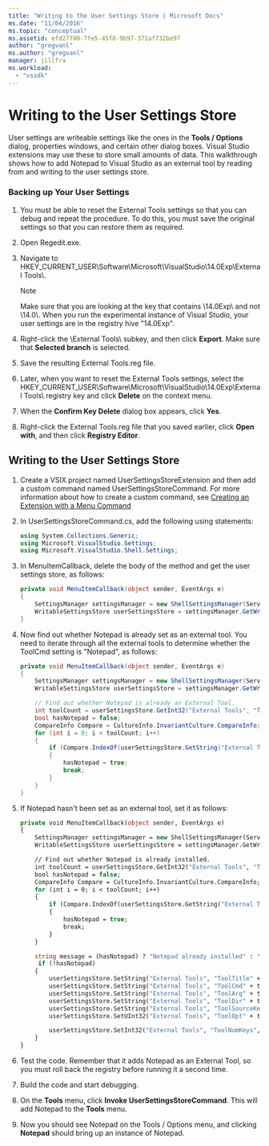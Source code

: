```yaml
---
title: "Writing to the User Settings Store | Microsoft Docs"
ms.date: "11/04/2016"
ms.topic: "conceptual"
ms.assetid: efd27f00-7fe5-45f8-9b97-371af732be97
author: "gregvanl"
ms.author: "gregvanl"
manager: jillfra
ms.workload:
  - "vssdk"
---
```

# Writing to the User Settings Store
User settings are writeable settings like the ones in the **Tools / Options** dialog, properties windows, and certain other dialog boxes. Visual Studio extensions may use these to store small amounts of data. This walkthrough shows how to add Notepad to Visual Studio as an external tool by reading from and writing to the user settings store.

### Backing up Your User Settings

1. You must be able to reset the External Tools settings so that you can debug and repeat the procedure. To do this, you must save the original settings so that you can restore them as required.

2. Open Regedit.exe.

3. Navigate to HKEY_CURRENT_USER\Software\Microsoft\VisualStudio\14.0Exp\External Tools\\.

    > [!NOTE]
    > Make sure that you are looking at the key that contains \14.0Exp\ and not \14.0\\. When you run the experimental instance of Visual Studio, your user settings are in the registry hive "14.0Exp".

4. Right-click the \External Tools\ subkey, and then click **Export**. Make sure that **Selected branch** is selected.

5. Save the resulting External Tools.reg file.

6. Later, when you want to reset the External Tools settings, select the HKEY_CURRENT_USER\Software\Microsoft\VisualStudio\14.0Exp\External Tools\ registry key and click **Delete** on the context menu.

7. When the **Confirm Key Delete** dialog box appears, click **Yes**.

8. Right-click the External Tools.reg file that you saved earlier, click **Open with**, and then click **Registry Editor**.

## Writing to the User Settings Store

1. Create a VSIX project named UserSettingsStoreExtension and then add a custom command named UserSettingsStoreCommand. For more information about how to create a custom command, see [Creating an Extension with a Menu Command](../extensibility/creating-an-extension-with-a-menu-command.md)

2. In UserSettingsStoreCommand.cs, add the following using statements:

    ```csharp
    using System.Collections.Generic;
    using Microsoft.VisualStudio.Settings;
    using Microsoft.VisualStudio.Shell.Settings;
    ```

3. In MenuItemCallback, delete the body of the method and get the user settings store, as follows:

    ```csharp
    private void MenuItemCallback(object sender, EventArgs e)
    {
        SettingsManager settingsManager = new ShellSettingsManager(ServiceProvider);
        WritableSettingsStore userSettingsStore = settingsManager.GetWritableSettingsStore(SettingsScope.UserSettings);
    }
    ```

4. Now find out whether Notepad is already set as an external tool. You need to iterate through all the external tools to determine whether the ToolCmd setting is "Notepad", as follows:

    ```csharp
    private void MenuItemCallback(object sender, EventArgs e)
    {
        SettingsManager settingsManager = new ShellSettingsManager(ServiceProvider);
        WritableSettingsStore userSettingsStore = settingsManager.GetWritableSettingsStore(SettingsScope.UserSettings);

        // Find out whether Notepad is already an External Tool.
        int toolCount = userSettingsStore.GetInt32("External Tools", "ToolNumKeys");
        bool hasNotepad = false;
        CompareInfo Compare = CultureInfo.InvariantCulture.CompareInfo;
        for (int i = 0; i < toolCount; i++)
        {
            if (Compare.IndexOf(userSettingsStore.GetString("External Tools", "ToolCmd" + i), "Notepad", CompareOptions.IgnoreCase) >= 0)
            {
                hasNotepad = true;
                break;
            }
        }
    }

    ```

5. If Notepad hasn't been set as an external tool, set it as follows:

    ```vb
    private void MenuItemCallback(object sender, EventArgs e)
    {
        SettingsManager settingsManager = new ShellSettingsManager(ServiceProvider);
        WritableSettingsStore userSettingsStore = settingsManager.GetWritableSettingsStore(SettingsScope.UserSettings);

        // Find out whether Notepad is already installed.
        int toolCount = userSettingsStore.GetInt32("External Tools", "ToolNumKeys");
        bool hasNotepad = false;
        CompareInfo Compare = CultureInfo.InvariantCulture.CompareInfo;
        for (int i = 0; i < toolCount; i++)
        {
            if (Compare.IndexOf(userSettingsStore.GetString("External Tools", "ToolCmd" + i), "Notepad", CompareOptions.IgnoreCase) >= 0)
            {
                hasNotepad = true;
                break;
            }
        }

        string message = (hasNotepad) ? "Notepad already installed" : "Installing Notepad";
         if (!hasNotepad)
        {
            userSettingsStore.SetString("External Tools", "ToolTitle" + toolCount, "&Notepad");
            userSettingsStore.SetString("External Tools", "ToolCmd" + toolCount, "C:\\Windows\\notepad.exe");
            userSettingsStore.SetString("External Tools", "ToolArg" + toolCount, "");
            userSettingsStore.SetString("External Tools", "ToolDir" + toolCount, "$(ProjectDir)");
            userSettingsStore.SetString("External Tools", "ToolSourceKey" + toolCount, "");
            userSettingsStore.SetUInt32("External Tools", "ToolOpt" + toolCount, 0x00000011);

            userSettingsStore.SetInt32("External Tools", "ToolNumKeys", toolCount + 1);
        }
    }
    ```

6. Test the code. Remember that it adds Notepad as an External Tool, so you must roll back the registry before running it a second time.

7. Build the code and start debugging.

8. On the **Tools** menu, click **Invoke UserSettingsStoreCommand**. This will add Notepad to the **Tools** menu.

9. Now you should see Notepad on the Tools / Options menu, and clicking **Notepad** should bring up an instance of Notepad.